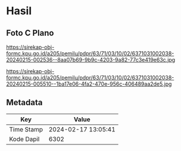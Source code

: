 # Hasil

## Foto C Plano

https://sirekap-obj-formc.kpu.go.id/a205/pemilu/pdpr/63/71/03/10/02/6371031002038-20240215-002536--8aa07b69-9b9c-4203-9a82-77c3e419e63c.jpg

https://sirekap-obj-formc.kpu.go.id/a205/pemilu/pdpr/63/71/03/10/02/6371031002038-20240215-005510--1ba17e06-4fa2-470e-956c-406489aa2de5.jpg


## Metadata

| Key        | Value               |
| ---------- | ------------------- |
| Time Stamp | 2024-02-17 13:05:41 |
| Kode Dapil | 6302                |



